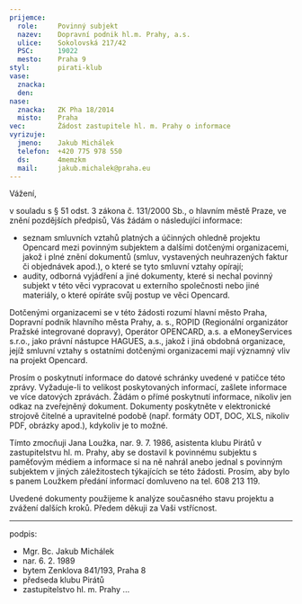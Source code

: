 ```yaml
---
prijemce: 
  role:     Povinný subjekt
  nazev:    Dopravní podnik hl.m. Prahy, a.s.
  ulice:    Sokolovská 217/42
  PSC:      19022
  mesto:    Praha 9
styl:       pirati-klub
vase:
  znacka:   
  den:
nase:
  znacka:   ZK Pha 18/2014
  misto:    Praha
vec:        Žádost zastupitele hl. m. Prahy o informace
vyrizuje:   
  jmeno:    Jakub Michálek
  telefon:  +420 775 978 550
  ds:       4memzkm
  mail:     jakub.michalek@praha.eu
---
```


Vážení,

v souladu s § 51 odst. 3 zákona č. 131/2000 Sb., o hlavním městě Praze, ve znění pozdějších předpisů, Vás žádám o následující informace:

  - seznam smluvních vztahů platných a účinných ohledně projektu Opencard mezi povinným subjektem a dalšími dotčenými organizacemi, jakož i plné znění dokumentů (smluv, vystavených neuhrazených faktur či objednávek apod.), o které se tyto smluvní vztahy opírají;
  - audity, odborná vyjádření a jiné dokumenty, které si nechal povinný subjekt v této věci vypracovat u externího společnosti nebo jiné materiály, o které opíráte svůj postup ve věci Opencard.

Dotčenými organizacemi se v této žádosti rozumí hlavní město Praha, Dopravní podnik hlavního města Prahy, a. s., ROPID (Regionální organizátor Pražské integrované dopravy), Operátor OPENCARD, a.s. a eMoneyServices s.r.o., jako právní nástupce HAGUES, a.s., jakož i jiná obdobná organizace, jejíž smluvní vztahy s ostatními dotčenými organizacemi mají významný vliv na projekt Opencard.

Prosím o poskytnutí informace do datové schránky uvedené v patičce této zprávy. Vyžaduje-li to velikost poskytovaných informací, zašlete informace ve více datových zprávách. Žádám o přímé poskytnutí informace, nikoliv jen odkaz na zveřejněný dokument. Dokumenty poskytněte v elektronické strojově čitelné a upravitelné podobě (např. formáty ODT, DOC, XLS, nikoliv PDF, obrázky apod.), kdykoliv je to možné. 

Tímto zmocňuji Jana Loužka, nar. 9. 7. 1986, asistenta klubu Pirátů v zastupitelstvu hl. m. Prahy, aby se dostavil k povinnému subjektu s paměťovým médiem a informace si na ně nahrál anebo jednal s povinným subjektem v jiných záležitostech týkajících se této žádosti. Prosím, aby bylo s panem Loužkem předání informací domluveno na tel. 608 213 119.

Uvedené dokumenty použijeme k analýze současného stavu projektu a zvážení dalších kroků. Předem děkuji za Vaši vstřícnost.

---
podpis: 
  - Mgr. Bc. Jakub Michálek
  - nar. 6. 2. 1989
  - bytem Zenklova 841/193, Praha 8
  - předseda klubu Pirátů
  - zastupitelstvo hl. m. Prahy
...
